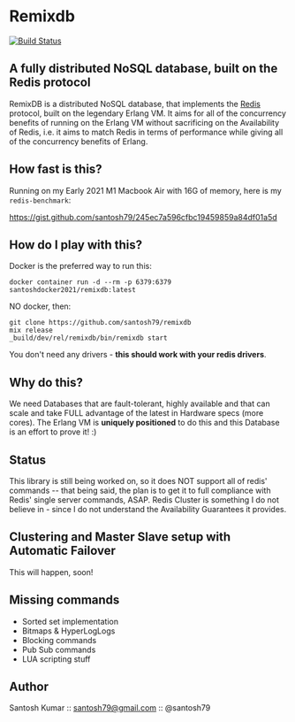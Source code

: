 Remixdb
=======
[![Build Status](https://travis-ci.org/santosh79/remixdb.svg?branch=master)](https://travis-ci.org/santosh79/remixdb)

## A fully distributed NoSQL database, built on the Redis protocol
RemixDB is a distributed NoSQL database, that implements the [Redis](http://redis.io) protocol, built on the legendary Erlang VM. It aims for all of the concurrency benefits of running on the Erlang VM without sacrificing on the Availability of Redis, i.e. it aims to match Redis in terms of performance while giving all of the concurrency benefits of Erlang.

## How fast is this?
Running on my Early 2021 M1 Macbook Air with 16G of memory, here is my `redis-benchmark`:

https://gist.github.com/santosh79/245ec7a596cfbc19459859a84df01a5d

## How do I play with this?
Docker is the preferred way to run this:

```
docker container run -d --rm -p 6379:6379 santoshdocker2021/remixdb:latest
```

NO docker, then:

```
git clone https://github.com/santosh79/remixdb
mix release
_build/dev/rel/remixdb/bin/remixdb start
```

You don't need any drivers - **this should work with your redis drivers**.


## Why do this?
We need Databases that are fault-tolerant, highly available and that can scale and take FULL advantage of the latest in Hardware specs (more cores). The Erlang VM is **uniquely positioned** to do this and this Database is an effort to prove it! :)

## Status
This library is still being worked on, so it does NOT support all of redis' commands -- that being said, the plan is to get it to full compliance with Redis' single server commands, ASAP. Redis Cluster is something I do not believe in - since I do not understand the Availability Guarantees it provides.


## Clustering and Master Slave setup with Automatic Failover
This will happen, soon!

## Missing commands
- Sorted set implementation
- Bitmaps & HyperLogLogs
- Blocking commands
- Pub Sub commands
- LUA scripting stuff

## Author

Santosh Kumar :: santosh79@gmail.com :: @santosh79
